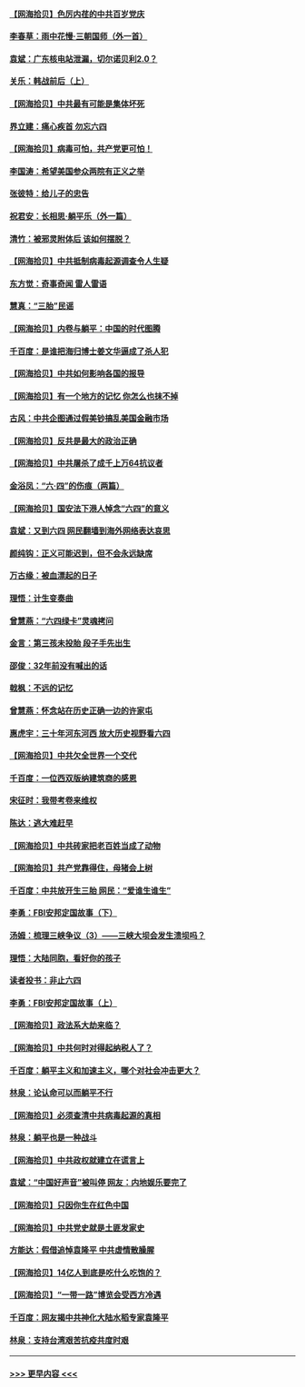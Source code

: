 #### [【网海拾贝】色厉内荏的中共百岁党庆](../pages/nsc993/n13025582.md?t=06171002) 
#### [李春草：雨中花慢‧三朝国师（外一首）](../pages/nsc993/n13025567.md?t=06171002) 
#### [袁斌：广东核电站泄漏，切尔诺贝利2.0？](../pages/nsc993/n13025475.md?t=06171002) 
#### [关乐：韩战前后（上）](../pages/nsc993/n13025387.md?t=06171002) 
#### [【网海拾贝】中共最有可能是集体坏死](../pages/nsc993/n13023101.md?t=06171002) 
#### [界立建：痛心疾首 勿忘六四](../pages/nsc993/n13022339.md?t=06171002) 
#### [【网海拾贝】病毒可怕，共产党更可怕！](../pages/nsc993/n13020728.md?t=06171002) 
#### [李国涛：希望美国参众两院有正义之举](../pages/nsc993/n13020674.md?t=06171002) 
#### [张彼特：给儿子的忠告](../pages/nsc993/n13018934.md?t=06171002) 
#### [祝君安：长相思‧躺平乐（外一篇）](../pages/nsc993/n13018923.md?t=06171002) 
#### [清竹：被邪灵附体后 该如何摆脱？](../pages/nsc993/n13018877.md?t=06171002) 
#### [【网海拾贝】中共抵制病毒起源调查令人生疑](../pages/nsc993/n13017785.md?t=06171002) 
#### [东方觉：奇事奇闻 雷人雷语](../pages/nsc993/n13017577.md?t=06171002) 
#### [慧真：“三胎”民谣](../pages/nsc993/n13017394.md?t=06171002) 
#### [【网海拾贝】内卷与躺平：中国的时代图腾](../pages/nsc993/n13016128.md?t=06171002) 
#### [千百度：是谁把海归博士姜文华逼成了杀人犯](../pages/nsc993/n13015218.md?t=06171002) 
#### [【网海拾贝】中共如何影响各国的报导](../pages/nsc993/n13012599.md?t=06171002) 
#### [【网海拾贝】有一个地方的记忆 你怎么也抹不掉](../pages/nsc993/n13009802.md?t=06171002) 
#### [古风：中共企图通过假美钞搞乱美国金融市场](../pages/nsc993/n13009626.md?t=06171002) 
#### [【网海拾贝】反共是最大的政治正确](../pages/nsc993/n13007051.md?t=06171002) 
#### [【网海拾贝】中共屠杀了成千上万64抗议者](../pages/nsc993/n13002713.md?t=06171002) 
#### [金浴凤：“六·四”的伤痕（两篇）](../pages/nsc993/n13001719.md?t=06171002) 
#### [【网海拾贝】国安法下港人悼念“六四”的意义](../pages/nsc993/n13001039.md?t=06171002) 
#### [袁斌：又到六四 网民翻墙到海外网络表达哀思](../pages/nsc993/n13000995.md?t=06171002) 
#### [颜纯钩：正义可能迟到，但不会永远缺席](../pages/nsc993/n13000920.md?t=06171002) 
#### [万古缘：被血漂起的日子](../pages/nsc993/n13000914.md?t=06171002) 
#### [理悟：计生变奏曲](../pages/nsc993/n13000414.md?t=06171002) 
#### [曾慧燕：“六四绿卡”灵魂拷问](../pages/nsc993/n13000277.md?t=06171002) 
#### [金言：第三孩未投胎 段子手先出生](../pages/nsc993/n13000215.md?t=06171002) 
#### [邵俊：32年前没有喊出的话](../pages/nsc993/n13000181.md?t=06171002) 
#### [戟枫：不远的记忆](../pages/nsc993/n13000121.md?t=06171002) 
#### [曾慧燕：怀念站在历史正确一边的许家屯](../pages/nsc993/n13000073.md?t=06171002) 
#### [惠虎宇：三十年河东河西 放大历史视野看六四](../pages/nsc993/n13000018.md?t=06171002) 
#### [【网海拾贝】中共欠全世界一个交代](../pages/nsc993/n12998706.md?t=06171002) 
#### [千百度：一位西双版纳建筑商的感恩](../pages/nsc993/n12998487.md?t=06171002) 
#### [宋征时：我带考卷来维权](../pages/nsc993/n12994088.md?t=06171002) 
#### [陈达：逃大难赶早](../pages/nsc993/n12993569.md?t=06171002) 
#### [【网海拾贝】中共砖家把老百姓当成了动物](../pages/nsc993/n12993483.md?t=06171002) 
#### [【网海拾贝】共产党靠得住，母猪会上树](../pages/nsc993/n12990730.md?t=06171002) 
#### [千百度：中共放开生三胎 网民：“爱谁生谁生”](../pages/nsc993/n12990644.md?t=06171002) 
#### [李勇：FBI安邦定国故事（下）](../pages/nsc993/n12987854.md?t=06171002) 
#### [汤姆：梳理三峡争议（3）——三峡大坝会发生溃坝吗？](../pages/nsc993/n12989806.md?t=06171002) 
#### [理悟：大陆同胞，看好你的孩子](../pages/nsc993/n12989778.md?t=06171002) 
#### [读者投书：非止六四](../pages/nsc993/n12989673.md?t=06171002) 
#### [李勇：FBI安邦定国故事（上）](../pages/nsc993/n12987749.md?t=06171002) 
#### [【网海拾贝】政法系大劫来临？](../pages/nsc993/n12987596.md?t=06171002) 
#### [【网海拾贝】中共何时对得起纳税人了？](../pages/nsc993/n12985578.md?t=06171002) 
#### [千百度：躺平主义和加速主义，哪个对社会冲击更大？](../pages/nsc993/n12985512.md?t=06171002) 
#### [林泉：论认命可以而躺平不行](../pages/nsc993/n12985505.md?t=06171002) 
#### [【网海拾贝】必须查清中共病毒起源的真相](../pages/nsc993/n12984276.md?t=06171002) 
#### [林泉：躺平也是一种战斗](../pages/nsc993/n12984194.md?t=06171002) 
#### [【网海拾贝】中共政权就建立在谎言上](../pages/nsc993/n12981880.md?t=06171002) 
#### [袁斌：“中国好声音”被叫停 网友：内地娱乐要完了](../pages/nsc993/n12981826.md?t=06171002) 
#### [【网海拾贝】只因你生在红色中国](../pages/nsc993/n12979096.md?t=06171002) 
#### [【网海拾贝】中共党史就是土匪发家史](../pages/nsc993/n12976478.md?t=06171002) 
#### [方能达：假借追悼袁隆平 中共虚情散臊腥](../pages/nsc993/n12976396.md?t=06171002) 
#### [【网海拾贝】14亿人到底是吃什么吃饱的？](../pages/nsc993/n12974125.md?t=06171002) 
#### [【网海拾贝】“一带一路”博览会受西方冷遇](../pages/nsc993/n12971787.md?t=06171002) 
#### [千百度：网友揭中共神化大陆水稻专家袁隆平](../pages/nsc993/n12971733.md?t=06171002) 
#### [林泉：支持台湾艰苦抗疫共度时艰](../pages/nsc993/n12971350.md?t=06171002) 

----
#### [ >>> 更早内容 <<< ](../indexes/nsc993-earlier.md)
